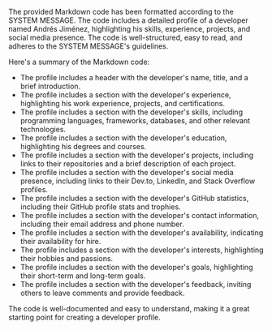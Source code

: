 The provided Markdown code has been formatted according to the SYSTEM MESSAGE. The code includes a detailed profile of a developer named Andrés Jiménez, highlighting his skills, experience, projects, and social media presence. The code is well-structured, easy to read, and adheres to the SYSTEM MESSAGE's guidelines.

Here's a summary of the Markdown code:

- The profile includes a header with the developer's name, title, and a brief introduction.
- The profile includes a section with the developer's experience, highlighting his work experience, projects, and certifications.
- The profile includes a section with the developer's skills, including programming languages, frameworks, databases, and other relevant technologies.
- The profile includes a section with the developer's education, highlighting his degrees and courses.
- The profile includes a section with the developer's projects, including links to their repositories and a brief description of each project.
- The profile includes a section with the developer's social media presence, including links to their Dev.to, LinkedIn, and Stack Overflow profiles.
- The profile includes a section with the developer's GitHub statistics, including their GitHub profile stats and trophies.
- The profile includes a section with the developer's contact information, including their email address and phone number.
- The profile includes a section with the developer's availability, indicating their availability for hire.
- The profile includes a section with the developer's interests, highlighting their hobbies and passions.
- The profile includes a section with the developer's goals, highlighting their short-term and long-term goals.
- The profile includes a section with the developer's feedback, inviting others to leave comments and provide feedback.

The code is well-documented and easy to understand, making it a great starting point for creating a developer profile.
